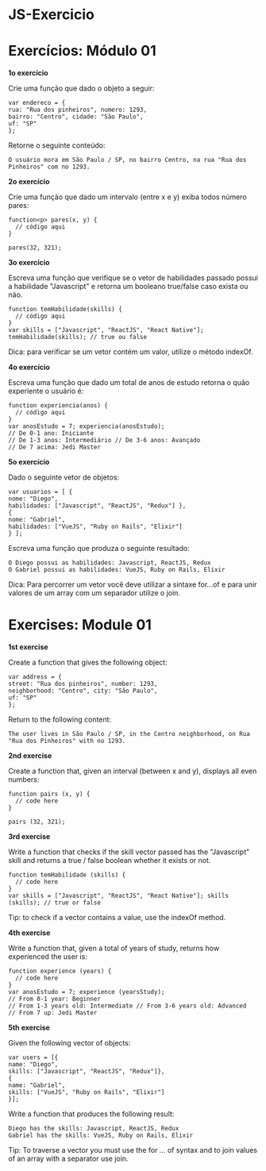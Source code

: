 # JS-Exercicio

<h1>Exercícios: Módulo 01</h1>

<b>1o exercício</b>

Crie uma função que dado o objeto a seguir:
</br>
```
var endereco = {
rua: "Rua dos pinheiros", numero: 1293,
bairro: "Centro", cidade: "São Paulo",
uf: "SP"
};
```

Retorne o seguinte conteúdo:
</br>
```
O usuário mora em São Paulo / SP, no bairro Centro, na rua "Rua dos Pinheiros" com no 1293.
```


<b>2o exercício</b>

Crie uma função que dado um intervalo (entre x e y) exiba todos número pares:

```
function<p> pares(x, y) {
  // código aqui
}

pares(32, 321);
```

<b>3o exercício</b>

Escreva uma função que verifique se o vetor de habilidades passado possui a habilidade "Javascript" e retorna um booleano true/false caso exista ou não.

```
function temHabilidade(skills) {
  // código aqui
}
var skills = ["Javascript", "ReactJS", "React Native"]; temHabilidade(skills); // true ou false
```


Dica: para verificar se um vetor contém um valor, utilize o método indexOf.



<b>4o exercício</b>

Escreva uma função que dado um total de anos de estudo retorna o quão experiente o usuário é:

```
function experiencia(anos) {
  // código aqui
}
var anosEstudo = 7; experiencia(anosEstudo);
// De 0-1 ano: Iniciante
// De 1-3 anos: Intermediário // De 3-6 anos: Avançado
// De 7 acima: Jedi Master
```


<b>5o exercício</b>

Dado o seguinte vetor de objetos:
```
var usuarios = [ {
nome: "Diego",
habilidades: ["Javascript", "ReactJS", "Redux"] },
{
nome: "Gabriel",
habilidades: ["VueJS", "Ruby on Rails", "Elixir"]
} ];
```

Escreva uma função que produza o seguinte resultado:

```
O Diego possui as habilidades: Javascript, ReactJS, Redux
O Gabriel possui as habilidades: VueJS, Ruby on Rails, Elixir
```

Dica: Para percorrer um vetor você deve utilizar a sintaxe for...of e para unir valores de um array com um separador utilize o join.







<h1> Exercises: Module 01 </h1>

<b> 1st exercise </b>

Create a function that gives the following object:
```
var address = {
street: "Rua dos pinheiros", number: 1293,
neighborhood: "Centro", city: "São Paulo",
uf: "SP"
};
```

Return to the following content:
```
The user lives in São Paulo / SP, in the Centro neighborhood, on Rua "Rua dos Pinheiros" with no 1293.
```


<b> 2nd exercise </b>

Create a function that, given an interval (between x and y), displays all even numbers:

```
function pairs (x, y) {
  // code here
}

pairs (32, 321);
```


<b> 3rd exercise </b>

Write a function that checks if the skill vector passed has the "Javascript" skill and returns a true / false boolean whether it exists or not.

```
function temHabilidade (skills) {
  // code here
}
var skills = ["Javascript", "ReactJS", "React Native"]; skills (skills); // true or false
```


Tip: to check if a vector contains a value, use the indexOf method.


<b> 4th exercise </b>

Write a function that, given a total of years of study, returns how experienced the user is:

```
function experience (years) {
  // code here
}
var anosEstudo = 7; experience (yearsStudy);
// From 0-1 year: Beginner
// From 1-3 years old: Intermediate // From 3-6 years old: Advanced
// From 7 up: Jedi Master
```


<b> 5th exercise </b>

Given the following vector of objects:
```
var users = [{
name: "Diego",
skills: ["Javascript", "ReactJS", "Redux"]},
{
name: "Gabriel",
skills: ["VueJS", "Ruby on Rails", "Elixir"]
}];
```

Write a function that produces the following result:

```
Diego has the skills: Javascript, ReactJS, Redux
Gabriel has the skills: VueJS, Ruby on Rails, Elixir
```

Tip: To traverse a vector you must use the for ... of syntax and to join values ​​of an array with a separator use join.

